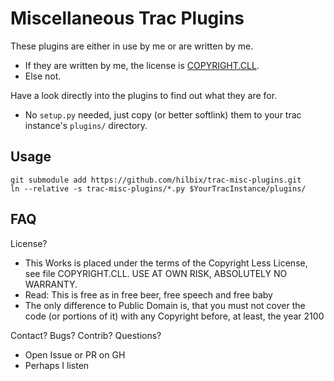 # Miscellaneous Trac Plugins

These plugins are either in use by me or are written by me.

- If they are written by me, the license is [COPYRIGHT.CLL](./COPYRIGHT.CLL).
- Else not.

Have a look directly into the plugins to find out what they are for.

- No `setup.py` needed, just copy (or better softlink) them to your trac instance's `plugins/` directory.


## Usage

	git submodule add https://github.com/hilbix/trac-misc-plugins.git
	ln --relative -s trac-misc-plugins/*.py $YourTracInstance/plugins/


## FAQ

License?

- This Works is placed under the terms of the Copyright Less License,  
  see file COPYRIGHT.CLL.  USE AT OWN RISK, ABSOLUTELY NO WARRANTY.
- Read:  This is free as in free beer, free speech and free baby
- The only difference to Public Domain is, that you must not cover the code
  (or portions of it) with any Copyright before, at least, the year 2100

Contact? Bugs? Contrib? Questions?

- Open Issue or PR on GH
- Perhaps I listen

